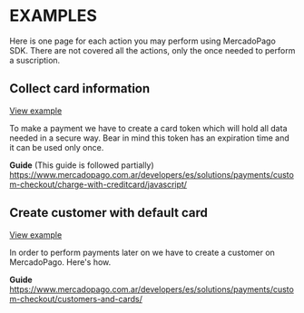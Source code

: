 # EXAMPLES

Here is one page for each action you may perform using MercadoPago SDK. There are
not covered all the actions, only the once needed to perform a suscription.

## Collect card information
[View example](http://0.0.0.0:3000/collect-card-information)

To make a payment we have to create a card token which will hold all data needed in a secure way.
Bear in mind this token has an expiration time and it can be used only once.

**Guide**
(This guide is followed partially)
https://www.mercadopago.com.ar/developers/es/solutions/payments/custom-checkout/charge-with-creditcard/javascript/

## Create customer with default card
[View example](http://0.0.0.0:3000/create-customer-with-default-card)


In order to perform payments later on we have to create a customer on MercadoPago. Here's how.

**Guide**
https://www.mercadopago.com.ar/developers/es/solutions/payments/custom-checkout/customers-and-cards/
